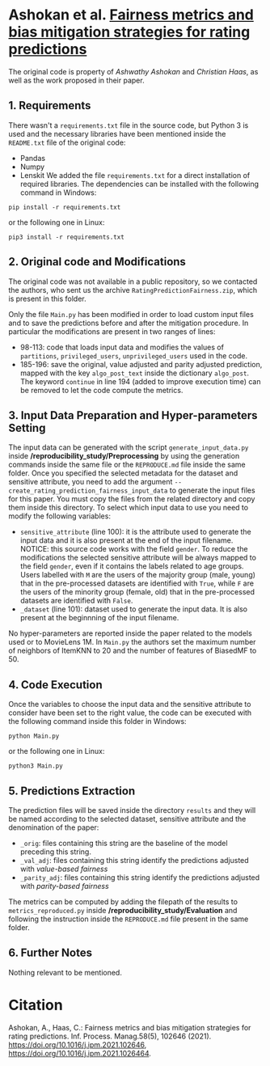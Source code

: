 # Ashokan et al. [Fairness metrics and bias mitigation strategies for rating predictions](https://doi.org/10.1016/j.ipm.2021.102646)
The original code is property of *Ashwathy Ashokan* and *Christian Haas*, as well as the work proposed in their paper.

## 1. Requirements
There wasn't a `requirements.txt` file in the source code, but Python 3 is used and the necessary libraries have been mentioned inside the `README.txt` file of the original code:
- Pandas
- Numpy
- Lenskit
We added the file `requirements.txt` for a direct installation of required libraries. The dependencies can be installed with the following command in Windows:
```shell script
pip install -r requirements.txt
```
or the following one in Linux:
```shell script
pip3 install -r requirements.txt
```

## 2. Original code and Modifications
The original code was not available in a public repository, so we contacted the authors, who sent us the archive `RatingPredictionFairness.zip`,
which is present in this folder.

Only the file `Main.py` has been modified in order to load custom input files and to save the predictions before and after the mitigation procedure.
In particular the modifications are present in two ranges of lines:
- 98\-113: code that loads input data and modifies the values of `partitions`, `privileged_users`, `unprivileged_users` used in the code.
- 185\-196: save the original, value adjusted and parity adjusted prediction, mapped with the key `algo_post_text` inside the dictionary `algo_post`.
            The keyword `continue` in line 194 (added to improve execution time) can be removed to let the code compute the metrics.

## 3. Input Data Preparation and Hyper-parameters Setting
The input data can be generated with the script `generate_input_data.py` inside **/reproducibility_study/Preprocessing** by using the generation commands
inside the same file or the `REPRODUCE.md` file inside the same folder. Once you specified the selected metadata for the dataset and sensitive attribute,
you need to add the argument `--create_rating_prediction_fairness_input_data` to generate the input files for this paper. You must copy the files from the
related directory and copy them inside this directory.
To select which input data to use you need to modify the following variables:
- `sensitive_attribute` (line 100): it is the attribute used to generate the input data and it is also present at the end of the input filename.
                                    NOTICE: this source code works with the field `gender`. To reduce the modifications the selected sensitive attribute 
									will be always mapped to the field `gender`, even if it contains the labels related to age groups. Users labelled
									with `M` are the users of the majority group (male, young) that in the pre-processed datasets are identified with `True`,
									while `F` are the users of the minority group (female, old) that in the pre-processed datasets are identified with `False`.
- `_dataset` (line 101): dataset used to generate the input data. It is also present at the beginnning of the input filename.

No hyper-parameters are reported inside the paper related to the models used or to MovieLens 1M. In `Main.py` the authors set the maximum number of neighbors
of ItemKNN to 20 and the number of features of BiasedMF to 50.

## 4. Code Execution
Once the variables to choose the input data and the sensitive attribute to consider have been set to the right value, the code can be executed with
the following command inside this folder in Windows:
```shell script
python Main.py
```
or the following one in Linux:
```shell script
python3 Main.py
```

## 5. Predictions Extraction
The prediction files will be saved inside the directory `results` and they will be named according to the selected dataset, sensitive attribute and the 
denomination of the paper:
- `_orig`: files containing this string are the baseline of the model preceding this string.
- `_val_adj`: files containing this string identify the predictions adjusted with *value-based fairness*
- `_parity_adj`: files containing this string identify the predictions adjusted with *parity-based fairness*

The metrics can be computed by adding the filepath of the results to `metrics_reproduced.py` inside **/reproducibility_study/Evaluation** and following
the instruction inside the `REPRODUCE.md` file present in the same folder.

## 6. Further Notes
Nothing relevant to be mentioned.

# Citation
Ashokan, A., Haas, C.: Fairness metrics and bias mitigation strategies for rating predictions. Inf. Process. Manag.58(5), 102646 (2021).
https://doi.org/10.1016/j.ipm.2021.102646, https://doi.org/10.1016/j.ipm.2021.1026464.

